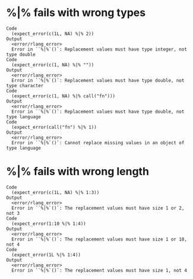 # %|% fails with wrong types

    Code
      (expect_error(c(1L, NA) %|% 2))
    Output
      <error/rlang_error>
      Error in ``%|%`()`: Replacement values must have type integer, not type double
    Code
      (expect_error(c(1, NA) %|% ""))
    Output
      <error/rlang_error>
      Error in ``%|%`()`: Replacement values must have type double, not type character
    Code
      (expect_error(c(1, NA) %|% call("fn")))
    Output
      <error/rlang_error>
      Error in ``%|%`()`: Replacement values must have type double, not type language
    Code
      (expect_error(call("fn") %|% 1))
    Output
      <error/rlang_error>
      Error in ``%|%`()`: Cannot replace missing values in an object of type language

# %|% fails with wrong length

    Code
      (expect_error(c(1L, NA) %|% 1:3))
    Output
      <error/rlang_error>
      Error in ``%|%`()`: The replacement values must have size 1 or 2, not 3
    Code
      (expect_error(1:10 %|% 1:4))
    Output
      <error/rlang_error>
      Error in ``%|%`()`: The replacement values must have size 1 or 10, not 4
    Code
      (expect_error(1L %|% 1:4))
    Output
      <error/rlang_error>
      Error in ``%|%`()`: The replacement values must have size 1, not 4

